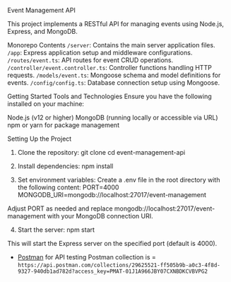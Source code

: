 Event Management API

This project implements a RESTful API for managing events using Node.js, Express, and MongoDB.

Monorepo Contents
`/server`: Contains the main server application files.
`/app`: Express application setup and middleware configurations.
`/routes/event.ts`: API routes for event CRUD operations.
`/controller/event.controller.ts`: Controller functions handling HTTP requests.
`/models/event.ts`: Mongoose schema and model definitions for events.
`/config/config.ts`: Database connection setup using Mongoose.

Getting Started
Tools and Technologies
Ensure you have the following installed on your machine:

Node.js (v12 or higher)
MongoDB (running locally or accessible via URL)
npm or yarn for package management

Setting Up the Project

1. Clone the repository:
   git clone <repository-url>
   cd event-management-api

2. Install dependencies:
   npm install

3. Set environment variables:
   Create a .env file in the root directory with the following content:
   PORT=4000
   MONGODB_URI=mongodb://localhost:27017/event-management

Adjust PORT as needed and replace mongodb://localhost:27017/event-management with your MongoDB connection URI.

4. Start the server:
   npm start

This will start the Express server on the specified port (default is 4000).

- [Postman](https://www.postman.com/downloads) for API testing
  Postman collection is = `https://api.postman.com/collections/29625521-ff505b9b-a0c3-4f8d-9327-940db1ad782d?access_key=PMAT-01J1A966JBY07CXNBDKCVBVPG2`
